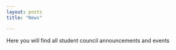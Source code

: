 ```yaml
---
layout: posts
title: "News"

---
```

Here you will find all student council announcements and events

